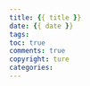 ```yaml
---
title: {{ title }}
date: {{ date }}
tags:
toc: true
comments: true
copyright: ture
categories:
---
```

